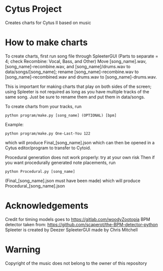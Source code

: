 # Cytus Project
Creates charts for Cytus II based on music

# How to make charts
To create charts, first run song file through SpleeterGUI (Parts to separate = 4; check Recombine: Vocal, Bass, and Other)
Move [song_name].wav, [song_name]-recombine.wav, and [song_name]/drums.wav to data/songs/[song_name]; rename [song_name]-recombine.wav to [song_name]-recombined.wav
and drums.wav to [song_name]-drums.wav.

This is important for making charts that play on both sides of the screen; using Spleeter is not required as long as you have multiple tracks of the same song. Just be sure to rename them and put them in data/songs.

To create charts from your tracks, run
```
python program/make.py [song_name] (OPTIONAL) [bpm]
```
Example:
```
python program/make.py One-Last-You 122
```
which will produce Final_[song_name].json which can then be opened in a Cytus editor/program to transfer to Cytoid.

Procedural generation does not work properly: try at your own risk
Then if you want procedurally generated note placements, run
```
python Procedural.py [song_name]
```
(Final_[song_name].json must have been made) which will produce Procedural_[song_name].json


# Acknowledgements
Credit for timing models goes to https://gitlab.com/woodyZootopia
BPM detector taken from: https://github.com/scaperot/the-BPM-detector-python
Spleeter is created by Deezer
SpleeterGUI made by Chris Mitchell

# Warning
Copyright of the music does not belong to the owner of this repository